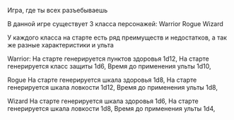 Игра,  где ты всех  разъебываешь

В данной игре существует 3 класса персонажей:
Warrior
Rogue
Wizard

У каждого класса на старте есть ряд преимуществ и недостатков, а так же разные характеристики и ульта

Warrior:
На старте генерируется пунктов здоровья 1d12,
На старте генерируется класс защиты 1d6,
Время до применения ульты 1d10,

Rogue
На старте генерируется шкала здоровья 1d8,
На старте генерируется шкала ловкости 1d12,
Время до применения ульты 1d8,

Wizard
На старте генерируется шкала здоровья 1d6,
На старте генерируется шкала ловкости 1d8,
Время до применения ульты 1d4,